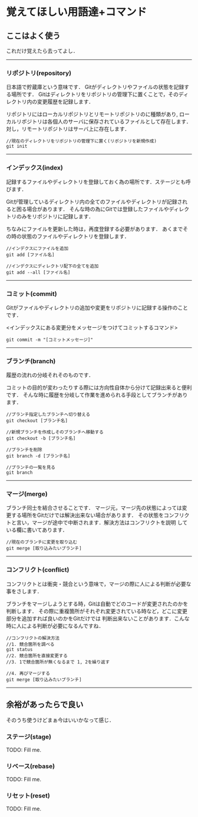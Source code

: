 # 覚えてほしい用語達+コマンド

## ここはよく使う
これだけ覚えたら去ってよし．

---
### リポジトリ(repository)
日本語で貯蔵庫という意味です．
Gitがディレクトリやファイルの状態を記録する場所です．
Gitはディレクトリをリポジトリの管理下に置くことで，そのディレクトリ内の変更履歴を記録します．

リポジトリにはローカルリポジトリとリモートリポジトリのに種類があり,
ローカルリポジトリは各個人のサーバに保存されているファイルとして存在します．
対し，リモートリポジトリはサーバ上に存在します．

```
//現在のディレクトリをリポジトリの管理下に置く(リポジトリを新規作成)
git init
```

---
### インデックス(index)
記録するファイルやディレクトリを登録しておく為の場所です．ステージとも呼びます．

Gitが管理しているディレクトリ内の全てのファイルやディレクトリが記録されると困る場合があります．
そんな時の為にGitでは登録したファイルやディレクトリのみをリポジトリに記録します．

ちなみにファイルを更新した時は，再度登録する必要があります．
あくまでその時の状態のファイルやディレクトリを登録します．

```
//インデクスにファイルを追加
git add [ファイル名]
```
```
//インデクスにディレクトリ配下の全てを追加
git add --all [ファイル名]
```

---
### コミット(commit)
Gitがファイルやディレクトリの追加や変更をリポジトリに記録する操作のことです．

<インデックスにある変更分をメッセージをつけてコミットするコマンド>
```
git commit -m "[コミットメッセージ]"
```

---
### ブランチ(branch)
履歴の流れの分岐それそのものです．

コミットの目的が変わったりする際には方向性自体から分けて記録出来ると便利です．
そんな時に履歴を分岐して作業を進められる手段としてブランチがあります．

```
//ブランチ指定したブランチへ切り替える
git checkout [ブランチ名]
```
```
//新規ブランチを作成しそのブランチへ移動する
git checkout -b [ブランチ名]
```
```
//ブランチを削除
git branch -d [ブランチ名]
```
```
//ブランチの一覧を見る
git branch
```

---
### マージ(merge)
ブランチ同士を結合させることです．
マージ元，マージ先の状態によっては変更する場所をGitだけでは解決出来ない場合があります．
その状態をコンフリクトと言い，マージが途中で中断されます．解決方法はコンフリクトを説明
している欄に書いてあります．

```
//現在のブランチに変更を取り込む
git merge [取り込みたいブランチ]
```

---
### コンフリクト(conflict)
コンフリクトとは衝突・競合という意味で，マージの際に人による判断が必要な事をさします．

ブランチをマージしようとする時，Gitは自動でどのコードが変更されたのかを判断します．
その際に重複箇所がそれぞれ変更されている時など，どこに変更部分を追加すれば良いのかをGitだけでは
判断出来ないことがあります．こんな時に人による判断が必要になるんですね．

```
//コンフリクトの解決方法
//1. 競合箇所を調べる
git status
//2. 競合箇所を直接変更する
//3. 1で競合箇所が無くなるまで 1, 2を繰り返す

//4. 再びマージする
git merge [取り込みたいブランチ]
```

---
## 余裕があったらで良い
そのうち使うけどまぁ今はいいかなって感じ．

### ステージ(stage)
TODO: Fill me.
### リベース(rebase)
TODO: Fill me.
### リセット(reset)
TODO: Fill me.

